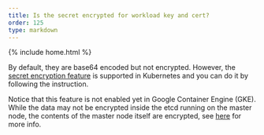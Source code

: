 ```yaml
---
title: Is the secret encrypted for workload key and cert?
order: 125
type: markdown
---
```

{% include home.html %}

By default, they are base64 encoded but not encrypted. However, the [secret encryption feature](https://kubernetes.io/docs/tasks/administer-cluster/encrypt-data/) is supported in Kubernetes and you can do it by following the instruction.

Notice that this feature is not enabled yet in Google Container Engine (GKE). While the data may not be encrypted inside the etcd running on the master node, the contents of the master node itself are encrypted, see [here](https://cloud.google.com/security/encryption-at-rest/default-encryption/#encryption_of_data_at_rest) for more info.
